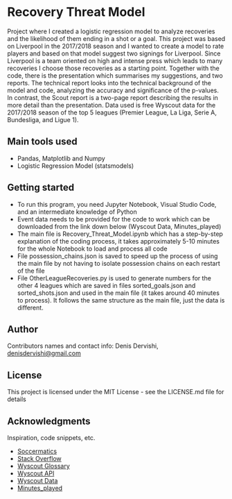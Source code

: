 # Recovery Threat Model

Project where I created a logistic regression model to analyze recoveries and the likelihood of them ending in a shot or a goal. This project was based on Liverpool in the 2017/2018 season and I wanted to create a model to rate players and based on that model suggest two signings for Liverpool. Since Liverpool is a team oriented on high and intense press which leads to many recoveries I choose those recoveries as a starting point. Together with the code, there is the presentation which summarises my suggestions, and two reports. The technical report looks into the technical background of the model and code, analyzing the accuracy and significance of the p-values. In contrast, the Scout report is a two-page report describing the results in more detail than the presentation. Data used is free Wyscout data for the 2017/2018 season of the top 5 leagues (Premier League, La Liga, Serie A, Bundesliga, and Ligue 1).

## Main tools used

* Pandas, Matplotlib and Numpy
* Logistic Regression Model (statsmodels)

## Getting started

* To run this program, you need Jupyter Notebook, Visual Studio Code, and an intermediate knowledge of Python
* Event data needs to be provided for the code to work which can be downloaded from the link down below (Wyscout Data, Minutes_played)
* The main file is Recovery_Threat_Model.ipynb which has a step-by-step explanation of the coding process, it takes approximately 5-10 minutes for the whole Notebook to load and process all code
* File possession_chains.json is saved to speed up the process of using the main file by not having to isolate possession chains on each restart of the file
* File OtherLeagueRecoveries.py is used to generate numbers for the other 4 leagues which are saved in files sorted_goals.json and sorted_shots.json and used in the main file (it takes around 40 minutes to process). It follows the same structure as the main file, just the data is different.

## Author

Contributors names and contact info:
Denis Dervishi, denisdervishi@gmail.com

## License

This project is licensed under the MIT License - see the LICENSE.md file for details

## Acknowledgments

Inspiration, code snippets, etc.
* [Soccermatics](https://soccermatics.readthedocs.io/en/latest/)
* [Stack Overflow](https://stackoverflow.com/)
* [Wyscout Glossary](https://dataglossary.wyscout.com/)
* [Wyscout API](https://apidocs.wyscout.com/)
* [Wyscout Data](https://figshare.com/collections/Soccer_match_event_dataset/4415000/2)
* [Minutes_played](https://github.com/soccermatics/Soccermatics/tree/main/course/lessons/minutes_played)
